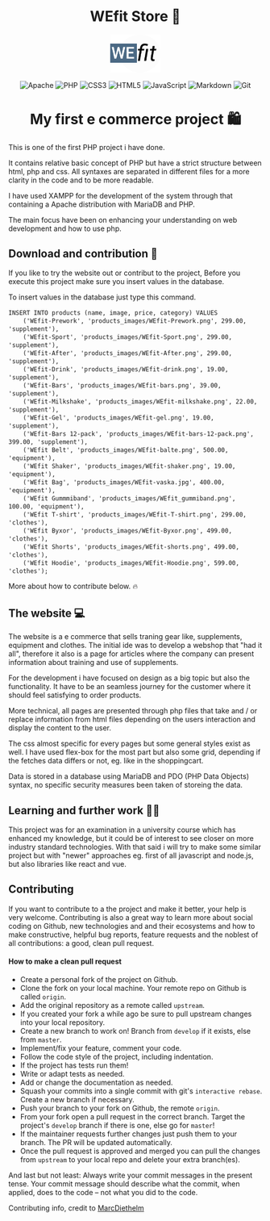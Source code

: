 <div align="center">

# **WEfit Store** :muscle:

<img src="./content_images/logo_wefit.png" width="20%">

![Apache](https://img.shields.io/badge/apache-%23D42029.svg?style=for-the-badge&logo=apache&logoColor=white)
![PHP](https://img.shields.io/badge/php-%23777BB4.svg?style=for-the-badge&logo=php&logoColor=white)
![CSS3](https://img.shields.io/badge/css3-%231572B6.svg?style=for-the-badge&logo=css3&logoColor=white)
![HTML5](https://img.shields.io/badge/html5-%23E34F26.svg?style=for-the-badge&logo=html5&logoColor=white)
![JavaScript](https://img.shields.io/badge/javascript-%23323330.svg?style=for-the-badge&logo=javascript&logoColor=%23F7DF1E)
![Markdown](https://img.shields.io/badge/markdown-%23000000.svg?style=for-the-badge&logo=markdown&logoColor=white)
![Git](https://img.shields.io/badge/git-%23F05033.svg?style=for-the-badge&logo=git&logoColor=white)

# My first e commerce project :shopping:

</div>

This is one of the first PHP project i have done. 

It contains relative basic concept of PHP but have a strict structure between html, php and css. All syntaxes are separated in different files for a more clarity in the code and to be more readable.

I have used XAMPP for the development of the system through that containing a Apache distribution with MariaDB and PHP.

The main focus have been on enhancing your understanding on web development and how to use php.

## **Download and contribution** :tada: 

If you like to try the website out or contribut to the project, 
Before you execute this project make sure you insert values in the database. 

To insert values in the database just type this command.

```
INSERT INTO products (name, image, price, category) VALUES
    ('WEfit-Prework', 'products_images/WEfit-Prework.png', 299.00, 'supplement'),
    ('WEfit-Sport', 'products_images/WEfit-Sport.png', 299.00, 'supplement'),
    ('WEfit-After', 'products_images/WEfit-After.png', 299.00, 'supplement'),
    ('WEfit-Drink', 'products_images/WEfit-drink.png', 19.00, 'supplement'),
    ('WEfit-Bars', 'products_images/WEfit-bars.png', 39.00, 'supplement'),
    ('WEfit-Milkshake', 'products_images/WEfit-milkshake.png', 22.00, 'supplement'),
    ('WEfit-Gel', 'products_images/WEfit-gel.png', 19.00, 'supplement'),
    ('WEfit-Bars 12-pack', 'products_images/WEfit-bars-12-pack.png', 399.00, 'supplement'),
    ('WEfit Belt', 'products_images/WEfit-balte.png', 500.00, 'equipment'),
    ('WEfit Shaker', 'products_images/WEfit-shaker.png', 19.00, 'equipment'),
    ('WEfit Bag', 'products_images/WEfit-vaska.jpg', 400.00, 'equipment'),
    ('WEfit Gummmiband', 'products_images/WEfit_gummiband.png', 100.00, 'equipment'),
    ('WEfit T-shirt', 'products_images/WEfit-T-shirt.png', 299.00, 'clothes'),
    ('WEfit Byxor', 'products_images/WEfit-Byxor.png', 499.00, 'clothes'),
    ('WEfit Shorts', 'products_images/WEfit-shorts.png', 499.00, 'clothes'),
    ('WEfit Hoodie', 'products_images/WEfit-Hoodie.png', 599.00, 'clothes');
```

More about how to contribute below. :fire:

## **The website** :computer:

The website is a e commerce that sells traning gear like, supplements, equipment and clothes. The initial ide was to develop a webshop that "had it all", therefore it also is a page for articles where the company can present information about training and use of supplements.

For the development i have focused on design as a big topic but also the functionality. It have to be an seamless journey for the customer where it should feel satisfying to order products. 

More technical, all pages are presented through php files that take and / or replace information from html files depending on the users interaction and display the content to the user.

The css almost specific for every pages but some general styles exist as well. I have used flex-box for the most part but also some grid, depending if the fetches data differs or not, eg. like in the shoppingcart.

Data is stored in a database using MariaDB and PDO (PHP Data Objects) syntax, no specific security measures been taken of storeing the data.

## **Learning and further work** :thinking::bulb:

This project was for an examination in a university course which has enhanced my knowledge, but it could be of interest to see closer on more industry standard technologies. With that said i will try to make some similar project but with "newer" approaches eg. first of all javascript and node.js, but also libraries like react and vue.

## **Contributing**
If you want to contribute to a the project and make it better, your help is very welcome. Contributing is also a great way to learn more about social coding on Github, new technologies and and their ecosystems and how to make constructive, helpful bug reports, feature requests and the noblest of all contributions: a good, clean pull request.

#### **How to make a clean pull request**

- Create a personal fork of the project on Github.
- Clone the fork on your local machine. Your remote repo on Github is called `origin`.
- Add the original repository as a remote called `upstream`.
- If you created your fork a while ago be sure to pull upstream changes into your local repository.
- Create a new branch to work on! Branch from `develop` if it exists, else from `master`.
- Implement/fix your feature, comment your code.
- Follow the code style of the project, including indentation.
- If the project has tests run them!
- Write or adapt tests as needed.
- Add or change the documentation as needed.
- Squash your commits into a single commit with git's `interactive rebase`. Create a new branch if necessary.
- Push your branch to your fork on Github, the remote `origin`.
- From your fork open a pull request in the correct branch. Target the project's `develop` branch if there is one, else go for `master`!
- If the maintainer requests further changes just push them to your branch. The PR will be updated automatically.
- Once the pull request is approved and merged you can pull the changes from `upstream` to your local repo and delete
your extra branch(es).

And last but not least: Always write your commit messages in the present tense. Your commit message should describe what the commit, when applied, does to the code – not what you did to the code.

Contributing info, credit to [MarcDiethelm](https://github.com/MarcDiethelm)